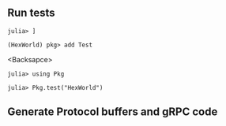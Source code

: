 
## Run tests
`julia> ]`
 
 `(HexWorld) pkg> add Test`

\<Backsapce>

`julia> using Pkg`

`julia> Pkg.test("HexWorld")`

## Generate Protocol buffers and gRPC code
